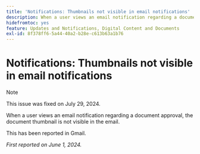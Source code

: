 ```yaml
---
title: 'Notifications: Thumbnails not visible in email notifications'
description: When a user views an email notification regarding a document approval, the document thumbnail is not visible in the email.
hidefromtoc: yes
feature: Updates and Notifications, Digital Content and Documents
exl-id: 8f378ff6-5a44-40a2-b28e-c613b63a1b76
---
```

# Notifications: Thumbnails not visible in email notifications

>[!NOTE]
>
>This issue was fixed on July 29, 2024.

When a user views an email notification regarding a document approval, the document thumbnail is not visible in the email.

This has been reported in Gmail.

_First reported on June 1, 2024._
